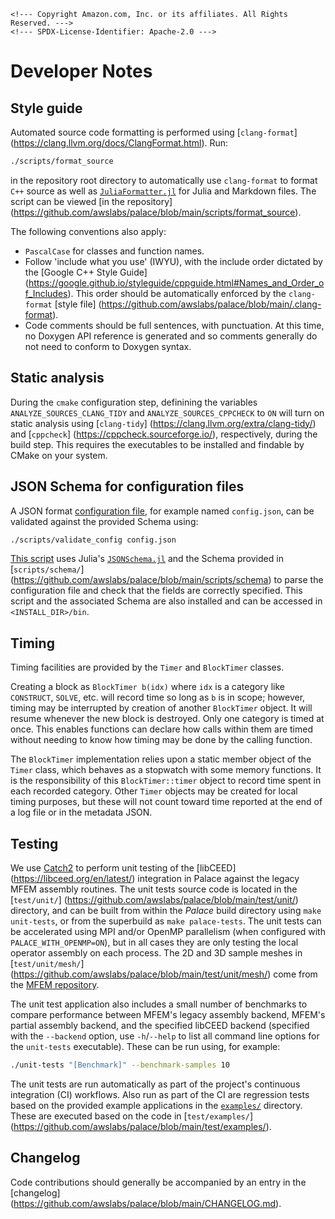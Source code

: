 ```@raw html
<!--- Copyright Amazon.com, Inc. or its affiliates. All Rights Reserved. --->
<!--- SPDX-License-Identifier: Apache-2.0 --->
```

# Developer Notes

## Style guide

Automated source code formatting is performed using [`clang-format`]
(https://clang.llvm.org/docs/ClangFormat.html). Run:

```bash
./scripts/format_source
```

in the repository root directory to automatically use `clang-format` to format `C++` source
as well as [`JuliaFormatter.jl`](https://github.com/domluna/JuliaFormatter.jl) for Julia and
Markdown files. The script can be viewed [in the repository]
(https://github.com/awslabs/palace/blob/main/scripts/format_source).

The following conventions also apply:

  - `PascalCase` for classes and function names.
  - Follow 'include what you use' (IWYU), with the include order dictated by the
    [Google C++ Style Guide]
    (https://google.github.io/styleguide/cppguide.html#Names_and_Order_of_Includes). This
    order should be automatically enforced by the `clang-format` [style file]
    (https://github.com/awslabs/palace/blob/main/.clang-format).
  - Code comments should be full sentences, with punctuation. At this time, no Doxygen API
    reference is generated and so comments generally do not need to conform to Doxygen
    syntax.

## Static analysis

During the `cmake` configuration step, definining the variables `ANALYZE_SOURCES_CLANG_TIDY`
and `ANALYZE_SOURCES_CPPCHECK` to `ON` will turn on static analysis using [`clang-tidy`]
(https://clang.llvm.org/extra/clang-tidy/) and [`cppcheck`]
(https://cppcheck.sourceforge.io/), respectively, during the build step. This requires the
executables to be installed and findable by CMake on your system.

## JSON Schema for configuration files

A JSON format [configuration file](config/config.md), for example named `config.json`, can
be validated against the provided Schema using:

```bash
./scripts/validate_config config.json
```

[This script](https://github.com/awslabs/palace/blob/main/scripts/validate_config) uses
Julia's [`JSONSchema.jl`](https://github.com/fredo-dedup/JSONSchema.jl) and the Schema
provided in [`scripts/schema/`]
(https://github.com/awslabs/palace/blob/main/scripts/schema) to parse the configuration
file and check that the fields are correctly specified. This script and the associated
Schema are also installed and can be accessed in `<INSTALL_DIR>/bin`.

## Timing

Timing facilities are provided by the `Timer` and `BlockTimer` classes.

Creating a block as `BlockTimer b(idx)` where `idx` is a category like `CONSTRUCT`, `SOLVE`,
etc. will record time so long as `b` is in scope; however, timing may be interrupted by
creation of another `BlockTimer` object. It will resume whenever the new block is destroyed.
Only one category is timed at once. This enables functions can declare how calls within them
are timed without needing to know how timing may be done by the calling function.

The `BlockTimer` implementation relies upon a static member object of the `Timer` class,
which behaves as a stopwatch with some memory functions. It is the responsibility of this
`BlockTimer::timer` object to record time spent in each recorded category. Other `Timer`
objects may be created for local timing purposes, but these will not count toward time
reported at the end of a log file or in the metadata JSON.

## Testing

We use [Catch2](https://github.com/catchorg/Catch2) to perform unit testing of the [libCEED]
(https://libceed.org/en/latest/) integration in Palace against the legacy MFEM assembly
routines. The unit tests source code is located in the [`test/unit/`]
(https://github.com/awslabs/palace/blob/main/test/unit/) directory, and can be built from
within the *Palace* build directory using `make unit-tests`, or from the superbuild as
`make palace-tests`. The unit tests can be accelerated using MPI and/or OpenMP parallelism
(when configured with `PALACE_WITH_OPENMP=ON`), but in all cases they are only testing the
local operator assembly on each process. The 2D and 3D sample meshes in [`test/unit/mesh/`]
(https://github.com/awslabs/palace/blob/main/test/unit/mesh/) come from the
[MFEM repository](https://github.com/mfem/mfem/tree/master/data).

The unit test application also includes a small number of benchmarks to compare performance
between MFEM's legacy assembly backend, MFEM's partial assembly backend, and the specified
libCEED backend (specified with the `--backend` option, use `-h`/`--help` to list all
command line options for the `unit-tests` executable). These can be run using, for
example:

```bash
./unit-tests "[Benchmark]" --benchmark-samples 10
```

The unit tests are run automatically as part of the project's continuous integration (CI)
workflows. Also run as part of the CI are regression tests based on the provided example
applications in the [`examples/`](https://github.com/awslabs/palace/blob/main/examples/)
directory. These are executed based on the code in [`test/examples/`]
(https://github.com/awslabs/palace/blob/main/test/examples/).

## Changelog

Code contributions should generally be accompanied by an entry in the [changelog]
(https://github.com/awslabs/palace/blob/main/CHANGELOG.md).
